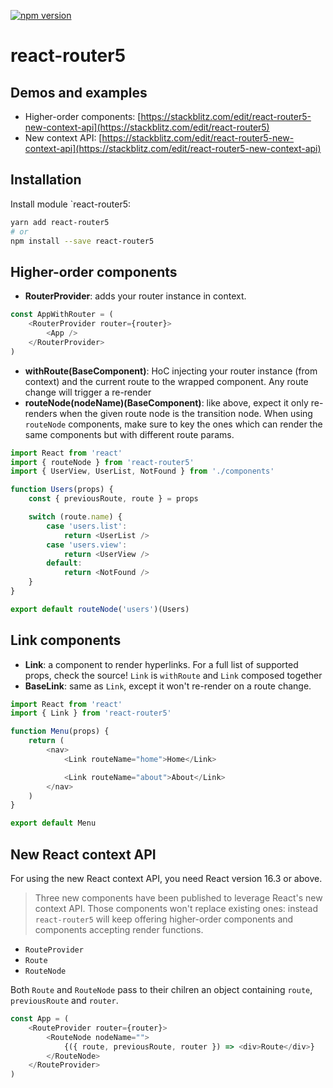 [![npm version](https://badge.fury.io/js/react-router5.svg)](https://badge.fury.io/js/react-router5)

# react-router5


## Demos and examples

* Higher-order components: [https://stackblitz.com/edit/react-router5-new-context-api](https://stackblitz.com/edit/react-router5)
* New context API: [https://stackblitz.com/edit/react-router5-new-context-api](https://stackblitz.com/edit/react-router5-new-context-api)


## Installation

Install module `react-router5:

```sh
yarn add react-router5
# or
npm install --save react-router5
```

## Higher-order components

* **RouterProvider**: adds your router instance in context.

```javascript
const AppWithRouter = (
    <RouterProvider router={router}>
        <App />
    </RouterProvider>
)
```

* **withRoute(BaseComponent)**: HoC injecting your router instance (from context) and the current route to the wrapped component. Any route change will trigger a re-render
* **routeNode(nodeName)(BaseComponent)**: like above, expect it only re-renders when the given route node is the transition node. When using `routeNode` components, make sure to key the ones which can render the same components but with different route params.

```javascript
import React from 'react'
import { routeNode } from 'react-router5'
import { UserView, UserList, NotFound } from './components'

function Users(props) {
    const { previousRoute, route } = props

    switch (route.name) {
        case 'users.list':
            return <UserList />
        case 'users.view':
            return <UserView />
        default:
            return <NotFound />
    }
}

export default routeNode('users')(Users)
```

## Link components

* **Link**: a component to render hyperlinks. For a full list of supported props, check the source! `Link` is `withRoute` and `Link` composed together
* **BaseLink**: same as `Link`, except it won't re-render on a route change.

```javascript
import React from 'react'
import { Link } from 'react-router5'

function Menu(props) {
    return (
        <nav>
            <Link routeName="home">Home</Link>

            <Link routeName="about">About</Link>
        </nav>
    )
}

export default Menu
```

## New React context API

For using the new React context API, you need React version 16.3 or above.

> Three new components have been published to leverage React's new context API. Those components won't replace existing ones: instead `react-router5` will keep offering higher-order components and components accepting render functions.

* `RouteProvider`
* `Route`
* `RouteNode`

Both `Route` and `RouteNode` pass to their chilren an object containing `route`, `previousRoute` and `router`.

```js
const App = (
    <RouteProvider router={router}>
        <RouteNode nodeName="">
            {({ route, previousRoute, router }) => <div>Route</div>}
        </RouteNode>
    </RouteProvider>
)
```
